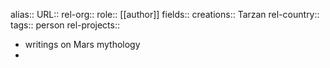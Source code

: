 alias::
URL::
rel-org::
role:: [[author]]
fields::
creations:: Tarzan
rel-country::
tags:: person
rel-projects::



- writings on Mars mythology
-

